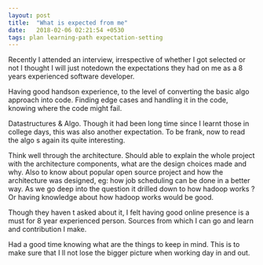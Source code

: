 ```yaml
---
layout: post
title:  "What is expected from me"
date:   2018-02-06 02:21:54 +0530
tags: plan learning-path expectation-setting
---
```


Recently I attended an interview, irrespective of whether I got selected or not I thought I will just notedown the expectations they had on me as a 8 years experienced software developer.

Having good handson experience, to the level of converting the basic algo approach into code. Finding edge cases and handling it in the code, knowing where the code might fail.

Datastructures & Algo. Though it had been long time since I learnt those in college days, this was also another expectation. To be frank, now to read the algo s again its quite interesting.

Think well through the architecture. Should able to explain the whole project with the architecture components, what are the design choices made and why. Also to know about popular open source project and how the architecture was designed, eg: how job scheduling can be done in a better way. As we go deep into the question it drilled down to how hadoop works ? Or having knowledge about how hadoop works would be good.

Though they haven t asked about it, I felt having good online presence is a must for 8 year experienced person. Sources from which I can go and learn and contribution I make.

Had a good time knowing what are the things to keep in mind. This is to make sure that I ll not lose the bigger picture when working day in and out.

